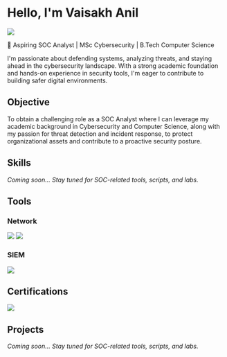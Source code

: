 # Hello, I'm Vaisakh Anil
<a href="https://www.linkedin.com/in/vaisakh-anil-347113168"><img src="https://img.shields.io/badge/-LinkedIn-0072b1?&style=for-the-badge&logo=linkedin&logoColor=white" /></a>

🎯 Aspiring SOC Analyst | MSc Cybersecurity | B.Tech Computer Science

I'm passionate about defending systems, analyzing threats, and staying ahead in the cybersecurity landscape. With a strong academic foundation and hands-on experience in security tools, I'm eager to contribute to building safer digital environments.


## Objective
To obtain a challenging role as a SOC Analyst where I can leverage my academic background in Cybersecurity and Computer Science, along with my passion for threat detection and incident response, to protect organizational assets and contribute to a proactive security posture.

## Skills

*Coming soon... Stay tuned for SOC-related tools, scripts, and labs.*

## Tools

### Network
<div>
    <img src="https://img.shields.io/badge/-Wireshark-1679A7?&style=for-the-badge&logo=Wireshark&logoColor=white" />
   <img src="https://img.shields.io/badge/Nmap-004170?&style=for-the-badge&logo=nmap&logoColor=white" />

</div>



### SIEM
<div>
   
  <img src="https://img.shields.io/badge/Splunk-000000?&style=for-the-badge&logo=Splunk&logoColor=white" />

   
</div>

## Certifications

<div>
<img src="https://img.shields.io/badge/EC--Council%20C%7CSA-E51B24?&style=for-the-badge&logoColor=white" />

</div>

## Projects

*Coming soon... Stay tuned for SOC-related tools, scripts, and labs.*
